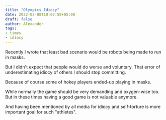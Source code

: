 ```yaml
---
title: "Olympics Idiocy"
date: 2022-02-08T10:07:58+05:00
draft: false
author: Alexander
tags:
- times
- idiocy
---
```


Recently I wrote that least bad scenario would be robots being made to run in masks.

But I didn't expect that people would do worse and voluntary.
That error of underestimating idiocy of others I should stop committing.

Because of course some of hokey players ended-up playing in masks.

While normally the game should be very demanding and oxygen-wise too.
But in these times having a good game is not valuable anymore.

And having been mentioned by all media for idiocy and self-torture is more important goal for such "athletes".

